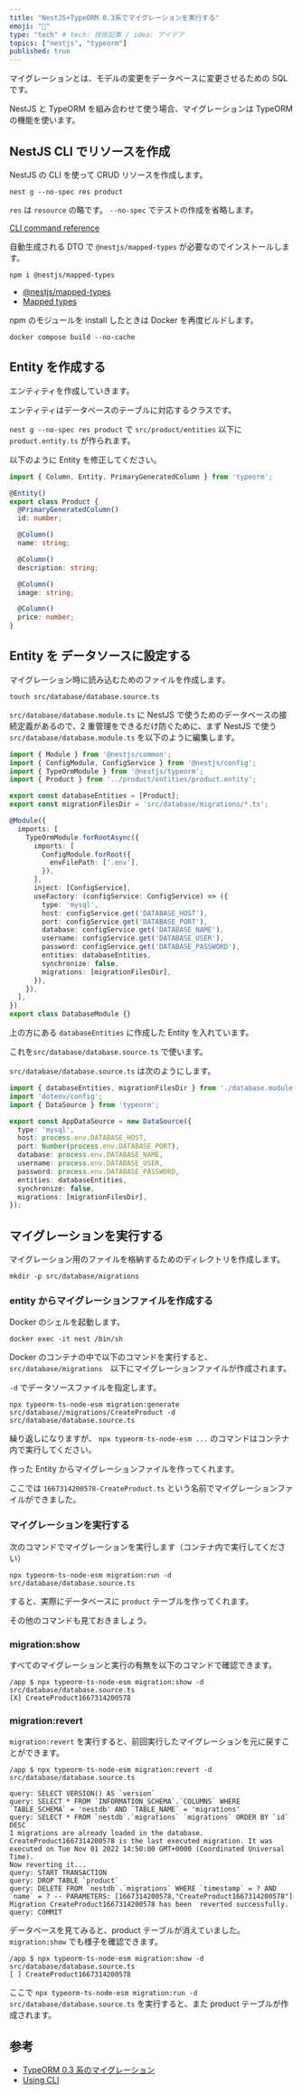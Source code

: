```yaml
---
title: "NestJS+TypeORM 0.3系でマイグレーションを実行する"
emoji: "🐡"
type: "tech" # tech: 技術記事 / idea: アイデア
topics: ["nestjs", "typeorm"]
published: true
---
```


マイグレーションとは、モデルの変更をデータベースに変更させるための SQL です。

NestJS と TypeORM を組み合わせて使う場合、マイグレーションは TypeORM の機能を使います。

## NestJS CLI でリソースを作成

NestJS の CLI を使って CRUD リソースを作成します。

```shell
nest g --no-spec res product
```

`res` は `resource` の略です。
`--no-spec` でテストの作成を省略します。

[CLI command reference](https://docs.nestjs.com/cli/usages)

自動生成される DTO で `@nestjs/mapped-types` が必要なのでインストールします。

```shell
npm i @nestjs/mapped-types
```

- [@nestjs/mapped-types](https://www.npmjs.com/package/@nestjs/mapped-types)
- [Mapped types](https://docs.nestjs.com/openapi/mapped-types)

npm のモジュールを install したときは Docker を再度ビルドします。

```shell
docker compose build --no-cache
```

## Entity を作成する

エンティティを作成していきます。

エンティティはデータベースのテーブルに対応するクラスです。

`nest g --no-spec res product` で `src/product/entities` 以下に `product.entity.ts` が作られます。

以下のように Entity を修正してください。

```ts:src/product/entities/product.entity.ts
import { Column, Entity, PrimaryGeneratedColumn } from 'typeorm';

@Entity()
export class Product {
  @PrimaryGeneratedColumn()
  id: number;

  @Column()
  name: string;

  @Column()
  description: string;

  @Column()
  image: string;

  @Column()
  price: number;
}
```

## Entity を データソースに設定する

マイグレーション時に読み込むためのファイルを作成します。

```shell
touch src/database/database.source.ts
```

`src/database/database.module.ts` に NestJS で使うためのデータベースの接続定義があるので、2 重管理をできるだけ防ぐために、まず NestJS で使う`src/database/database.module.ts` を以下のように編集します。

```ts:src/database/database.module.ts
import { Module } from '@nestjs/common';
import { ConfigModule, ConfigService } from '@nestjs/config';
import { TypeOrmModule } from '@nestjs/typeorm';
import { Product } from '../product/entities/product.entity';

export const databaseEntities = [Product];
export const migrationFilesDir = 'src/database/migrations/*.ts';

@Module({
  imports: [
    TypeOrmModule.forRootAsync({
      imports: [
        ConfigModule.forRoot({
          envFilePath: ['.env'],
        }),
      ],
      inject: [ConfigService],
      useFactory: (configService: ConfigService) => ({
        type: 'mysql',
        host: configService.get('DATABASE_HOST'),
        port: configService.get('DATABASE_PORT'),
        database: configService.get('DATABASE_NAME'),
        username: configService.get('DATABASE_USER'),
        password: configService.get('DATABASE_PASSWORD'),
        entities: databaseEntities,
        synchronize: false,
        migrations: [migrationFilesDir],
      }),
    }),
  ],
})
export class DatabaseModule {}
```

上の方にある `databaseEntities` に作成した Entity を入れています。

これを`src/database/database.source.ts` で使います。

`src/database/database.source.ts` は次のようにします。

```ts:src/database/database.source.ts
import { databaseEntities, migrationFilesDir } from './database.module';
import 'dotenv/config';
import { DataSource } from 'typeorm';

export const AppDataSource = new DataSource({
  type: 'mysql',
  host: process.env.DATABASE_HOST,
  port: Number(process.env.DATABASE_PORT),
  database: process.env.DATABASE_NAME,
  username: process.env.DATABASE_USER,
  password: process.env.DATABASE_PASSWORD,
  entities: databaseEntities,
  synchronize: false,
  migrations: [migrationFilesDir],
});
```

## マイグレーションを実行する

マイグレーション用のファイルを格納するためのディレクトリを作成します。

```shell
mkdir -p src/database/migrations
```

### entity からマイグレーションファイルを作成する

Docker のシェルを起動します。

```shell
docker exec -it nest /bin/sh
```

Docker のコンテナの中で以下のコマンドを実行すると、`src/database/migrations`　以下にマイグレーションファイルが作成されます。

`-d` でデータソースファイルを指定します。

```shell
npx typeorm-ts-node-esm migration:generate src/database//migrations/CreateProduct -d src/database/database.source.ts
```

繰り返しになりますが、 `npx typeorm-ts-node-esm ...` のコマンドはコンテナ内で実行してください。

作った Entity からマイグレーションファイルを作ってくれます。

ここでは `1667314200578-CreateProduct.ts` という名前でマイグレーションファイルができました。

### マイグレーションを実行する

次のコマンドでマイグレーションを実行します（コンテナ内で実行してください）

```shell
npx typeorm-ts-node-esm migration:run -d src/database/database.source.ts
```

すると、実際にデータベースに `product` テーブルを作ってくれます。

その他のコマンドも見ておきましょう。

### migration:show

すべてのマイグレーションと実行の有無を以下のコマンドで確認できます。

```shell
/app $ npx typeorm-ts-node-esm migration:show -d src/database/database.source.ts
[X] CreateProduct1667314200578
```

### migration:revert

`migration:revert` を実行すると、前回実行したマイグレーションを元に戻すことができます。

```shell
/app $ npx typeorm-ts-node-esm migration:revert -d src/database/database.source.ts

query: SELECT VERSION() AS `version`
query: SELECT * FROM `INFORMATION_SCHEMA`.`COLUMNS` WHERE `TABLE_SCHEMA` = 'nestdb' AND `TABLE_NAME` = 'migrations'
query: SELECT * FROM `nestdb`.`migrations` `migrations` ORDER BY `id` DESC
1 migrations are already loaded in the database.
CreateProduct1667314200578 is the last executed migration. It was executed on Tue Nov 01 2022 14:50:00 GMT+0000 (Coordinated Universal Time).
Now reverting it...
query: START TRANSACTION
query: DROP TABLE `product`
query: DELETE FROM `nestdb`.`migrations` WHERE `timestamp` = ? AND `name` = ? -- PARAMETERS: [1667314200578,"CreateProduct1667314200578"]
Migration CreateProduct1667314200578 has been  reverted successfully.
query: COMMIT
```

データベースを見てみると、product テーブルが消えていました。
`migration:show` でも様子を確認できます。

```shell
/app $ npx typeorm-ts-node-esm migration:show -d src/database/database.source.ts
[ ] CreateProduct1667314200578
```

ここで `npx typeorm-ts-node-esm migration:run -d src/database/database.source.ts` を実行すると、また product テーブルが作成されます。

## 参考

- [TypeORM 0.3 系のマイグレーション](https://qiita.com/Aurum64/items/f5962bd2a643447dbef9)
- [Using CLI](https://typeorm.io/using-cli)
